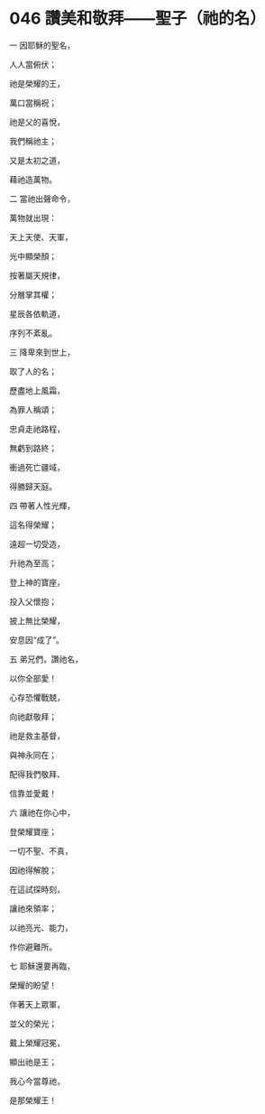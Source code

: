 # 046 讚美和敬拜——聖子（祂的名）

一 因耶穌的聖名，

人人當俯伏；

祂是榮耀的王，

萬口當稱祝；

祂是父的喜悅，

我們稱祂主；

又是太初之道，

藉祂造萬物。

二 當祂出聲命令，

萬物就出現：

天上天使、天軍，

光中顯榮顏；

按著屬天規律，

分層掌其權；

星辰各依軌道，

序列不紊亂。

三 降卑來到世上，

取了人的名；

歷盡地上風霜，

為罪人稱頌；

忠貞走祂路程，

無虧到路終；

衝過死亡疆域，

得勝歸天庭。

四 帶著人性光輝，

這名得榮耀；

遠超一切受造，

升祂為至高；

登上神的寶座，

投入父懷抱；

披上無比榮耀，

安息因“成了”。

五 弟兄們，讚祂名，

以你全部愛！

心存恐懼戰兢，

向祂獻敬拜；

祂是救主基督，

與神永同在；

配得我們敬拜、

信靠並愛戴！

六 讓祂在你心中，

登榮耀寶座；

一切不聖、不真，

因祂得解脫；

在這試探時刻，

讓祂來領率；

以祂亮光、能力，

作你避難所。

七 耶穌還要再臨，

榮耀的盼望！

伴著天上眾軍，

並父的榮光；

戴上榮耀冠冕，

顯出祂是王；

我心今當尊祂，

是那榮耀王！

